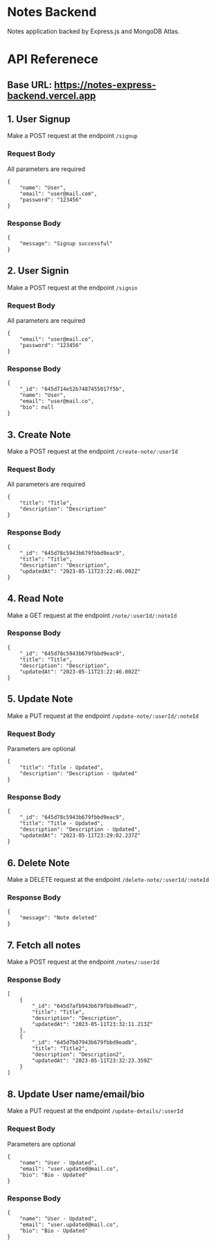 # Notes Backend

Notes application backed by Express.js and MongoDB Atlas.

# API Referenece

## Base URL: https://notes-express-backend.vercel.app

## 1. User Signup

Make a POST request at the endpoint `/signup`

### Request Body

All parameters are required

```
{
    "name": "User",
    "email": "user@mail.com",
    "password": "123456"
}
```

### Response Body

```
{
    "message": "Signup successful"
}
```

## 2. User Signin

Make a POST request at the endpoint `/signin`

### Request Body

All parameters are required

```
{
    "email": "user@mail.co",
    "password": "123456"
}
```

### Response Body

```
{
    "_id": "645d714e52b7487455017f5b",
    "name": "User",
    "email": "user@mail.co",
    "bio": null
}
```

## 3. Create Note

Make a POST request at the endpoint `/create-note/:userId`

### Request Body

All parameters are required

```
{
    "title": "Title",
    "description": "Description"
}
```

### Response Body

```
{
    "_id": "645d78c5943b679fbbd9eac9",
    "title": "Title",
    "description": "Description",
    "updatedAt": "2023-05-11T23:22:46.002Z"
}
```

## 4. Read Note

Make a GET request at the endpoint `/note/:userId/:noteId`

### Response Body

```
{
    "_id": "645d78c5943b679fbbd9eac9",
    "title": "Title",
    "description": "Description",
    "updatedAt": "2023-05-11T23:22:46.002Z"
}
```

## 5. Update Note

Make a PUT request at the endpoint `/update-note/:userId/:noteId`

### Request Body

Parameters are optional

```
{
    "title": "Title - Updated",
    "description": "Description - Updated"
}
```

### Response Body

```
{
    "_id": "645d78c5943b679fbbd9eac9",
    "title": "Title - Updated",
    "description": "Description - Updated",
    "updatedAt": "2023-05-11T23:29:02.237Z"
}
```

## 6. Delete Note

Make a DELETE request at the endpoint `/delete-note/:userId/:noteId`

### Response Body

```
{
    "message": "Note deleted"
}
```

## 7. Fetch all notes

Make a POST request at the endpoint `/notes/:userId`

### Response Body

```
[
    {
        "_id": "645d7afb943b679fbbd9ead7",
        "title": "Title",
        "description": "Description",
        "updatedAt": "2023-05-11T23:32:11.213Z"
    },
    {
        "_id": "645d7b07943b679fbbd9eadb",
        "title": "Title2",
        "description": "Description2",
        "updatedAt": "2023-05-11T23:32:23.359Z"
    }
]
```

## 8. Update User name/email/bio

Make a PUT request at the endpoint `/update-details/:userId`

### Request Body

Parameters are optional

```
{
    "name": "User - Updated",
    "email": "user.updated@mail.co",
    "bio": "Bio - Updated"
}
```

### Response Body

```
{
    "name": "User - Updated",
    "email": "user.updated@mail.co",
    "bio": "Bio - Updated"
}
```
